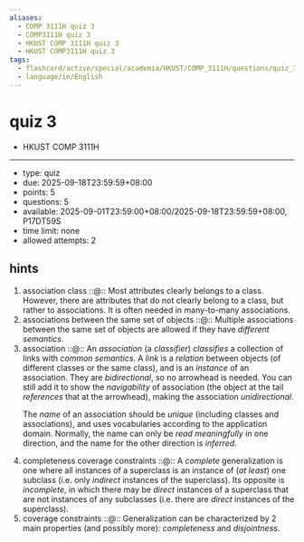 ```yaml
---
aliases:
  - COMP 3111H quiz 3
  - COMP3111H quiz 3
  - HKUST COMP 3111H quiz 3
  - HKUST COMP3111H quiz 3
tags:
  - flashcard/active/special/academia/HKUST/COMP_3111H/questions/quiz_3
  - language/in/English
---
```


# quiz 3

- HKUST COMP 3111H

---

- type: quiz
- due: 2025-09-18T23:59:59+08:00
- points: 5
- questions: 5
- available: 2025-09-01T23:59:00+08:00/2025-09-18T23:59:59+08:00, P17DT59S
- time limit: none
- allowed attempts: 2

## hints

1. association class ::@:: Most attributes clearly belongs to a class. However, there are attributes that do not clearly belong to a class, but rather to associations. It is often needed in many-to-many associations. <!--SR:!2025-12-23,59,310!2026-01-01,67,310-->
2. associations between the same set of objects ::@:: Multiple associations between the same set of objects are allowed if they have _different semantics_. <!--SR:!2025-12-31,66,310!2025-12-21,58,310-->
3. association ::@:: An _association_ \(a _classifier_\) _classifies_ a collection of links with _common semantics_. A _link_ is a _relation_ between objects \(of different classes or the same class\), and is an _instance_ of an association. They are _bidirectional_, so no arrowhead is needed. You can still add it to show the _navigability_ of association \(the object at the tail _references_ that at the arrowhead\), making the association _unidirectional_. <p> The _name_ of an association should be _unique_ \(including classes and associations\), and uses vocabularies according to the application domain. Normally, the name can only be _read meaningfully_ in one direction, and the name for the other direction is _inferred_. <!--SR:!2025-11-15,26,270!2025-12-25,61,310-->
4. completeness coverage constraints ::@:: A _complete_ generalization is one where all instances of a superclass is an instance of \(_at least_\) one subclass \(i.e. only _indirect_ instances of the superclass\). Its opposite is _incomplete_, in which there may be _direct_ instances of a superclass that are not instances of any subclasses \(i.e. there are _direct_ instances of the superclass\). <!--SR:!2025-12-06,43,290!2025-12-12,47,290-->
5. coverage constraints ::@:: Generalization can be characterized by 2 main properties \(and possibly more\): _completeness_ and _disjointness_. <!--SR:!2025-12-20,57,310!2025-12-26,62,310-->

